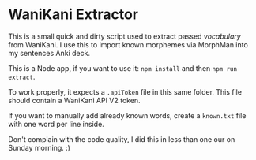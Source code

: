 # WaniKani Extractor
This is a small quick and dirty script used to extract passed _vocabulary_ 
from WaniKani. I use this to import known morphemes via MorphMan into
my sentences Anki deck.

This is a Node app, if you want to use it: `npm install` and then `npm run extract`.

To work properly, it expects a `.apiToken` file in this same folder. This file 
should contain a WaniKani API V2 token.

If you want to manually add already known words, create a `known.txt` file
with one word per line inside.

Don't complain with the code quality, I did this in less than one our on Sunday morning. :)
